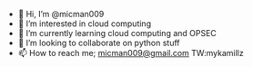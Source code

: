 - 👋 Hi, I’m @micman009
- 👀 I’m interested in cloud computing
- 🌱 I’m currently learning cloud computing and OPSEC
- 💞️ I’m looking to collaborate on python stuff
- 📫 How to reach me; micman009@gmail.com
      TW:mykamillz

<!---
micman009/micman009 is a ✨ special ✨ repository because its `README.md` (this file) appears on your GitHub profile.
You can click the Preview link to take a look at your changes.
--->
